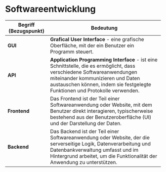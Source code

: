 # Softwareentwicklung

| Begriff (Bezugspunkt) | Bedeutung |
|----------|----------|
| **GUI**| **Grafical User Interface** - eine grafische Oberfläche, mit der ein Benutzer ein Programm steuert. |
| **API** | **Application Programming Interface** - ist eine Schnittstelle, die es ermöglicht, dass verschiedene Softwareanwendungen miteinander kommunizieren und Daten austauschen können, indem sie festgelegte Funktionen und Protokolle verwenden. |
| **Frontend**| Das Frontend ist der Teil einer Softwareanwendung oder Website, mit dem Benutzer direkt interagieren, typischerweise bestehend aus der Benutzeroberfläche (UI) und der Darstellung der Daten.|
| **Backend** | Das Backend ist der Teil einer Softwareanwendung oder Website, der die serverseitige Logik, Datenverarbeitung und Datenbankverwaltung umfasst und im Hintergrund arbeitet, um die Funktionalität der Anwendung zu unterstützen.|